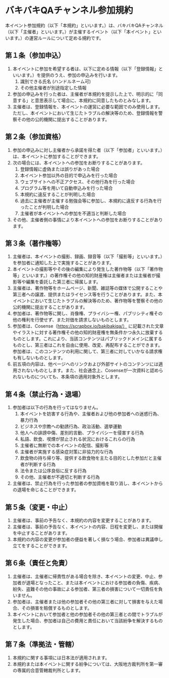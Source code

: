# バキバキQAチャンネル参加規約

本イベント参加規約（以下「本規約」といいます。）は、バキバキQAチャンネル（以下「主催者」といいます。）が主催するイベント（以下「本イベント」といいます。）の運営ルールについて定める規約です。

## 第１条（参加申込）
1. 本イベントに参加を希望する者は、以下に定める情報（以下「登録情報」といいます。）を提供のうえ、参加の申込みを行います。
    1. 識別できる氏名 (ハンドルネーム可)
    2. その他主催者が別途指定した情報
2. 参加の申込みを行った者は、主催者が本規約を提示した上で、明示的に「同意する」と意思表示して場合に、本規約に同意したものとみなします。
3. 主催者は、登録情報を、本イベントの運営に必要な範囲でのみ使用します。ただし、本イベントにおいて生じたトラブルの解決等のため、登録情報を警察その他の公的機関に提出することがあります。

## 第２条（参加資格）
1. 参加の申込みに対し主催者から承諾を得た者（以下「参加者」といいます。）は、本イベントに参加することができます。
2. 次の場合には、本イベントへの参加をお断りすることがあります。
    1. 登録情報に虚偽または誤りがあった場合
    2. 本イベント参加以外の目的で申込みを行った場合
    3. ウェブサイトへの不正アクセス、その他行為を行った場合
    4. プログラム等を用いて自動申込みを行った場合
    5. 本規約に違反することが判明した場合
    6. 過去に主催者が主催する勉強会等に参加し、本規約に違反する行為を行ったことが判明した場合
    7. 主催者が本イベントへの参加を不適当と判断した場合
3. その他、主催者側の事情により本イベントへの参加をお断りすることがあります。

## 第３条（著作権等）
1. 主催者は、本イベントの撮影、録画、録音等（以下「撮影等」といいます。）を参加者に通知した上で実施することがあります。
2. 本イベントの撮影等やその後の編集により発生した著作物等（以下「著作物等」といいます。）の著作権その他の知的財産権は主催者または主催者が撮影等や編集を委託した第三者に帰属します。
3. 主催者は、著作物等をホームページ、新聞、雑誌等の媒体で公開することや第三者への譲渡、提供またはライセンス等を行うことがあります。また、本イベントにおいて生じたトラブルの解決等のため、著作物等を警察その他の公的機関に提出することがあります。
4. 参加者は、著作物等に関し、肖像権、プライバシー権、パブリシティ権その他の権利を行使せず、また対価を請求しないものとします。
5. 参加者は、Cosense（https://scrapbox.io/bakibakiqa/） に記載された文章やイラストに対する著作権その他の知的財産権を無条件かつ永久に放棄するものとします。これにより、当該コンテンツはパブリックドメインに属するものとし、第三者はこれを自由に使用、改変、再配布することができます。参加者は、このコンテンツの利用に関して、第三者に対していかなる請求権も有しないものとします。
6. 前五項の内容は、他ページへのリンクおよび外部サイトのコンテンツには適用されないものとします。また、社会通念上、Cosenseが一次資料と認められないものについても、本条項の適用対象外とします。

## 第４条（禁止行為・退場）
1. 参加者は以下の行為を行ってはなりません。
    1. 本イベントを妨害する行為や、主催者および他の参加者への迷惑行為、暴力行為
    2. ビジネスや宗教への勧誘行為、政治活動、選挙運動
    3. 他人への誹謗中傷、差別的言動、プライバシーを侵害する行為
    4. 私語、飲食、喫煙が禁止される状況におけるこれらの行為
    5. 主催者に無断での本イベントの配信、撮影等
    6. 主催者が実施する感染症対策に非協力的な行為
    7. 飲食物の持ち帰り等、提供する飲食物を主たる目的とした参加だと主催者が判断する行為
    8. 法令または公序良俗に反する行為
    9. その他、主催者が不適切と判断する行為
2. 主催者は、禁止行為を行った参加者の参加資格を取り消し、本イベントからの退場を命じることができます。

## 第５条（変更・中止）
1. 主催者は、事前の予告なく、本規約の内容を変更することがあります。
2. 主催者は、事前の予告なく、本イベントの内容、日程を変更し、または開催を中止することがあります。
3. 本規約の内容の変更が参加者の便益を著しく損なう場合、参加者は異議申し立てをすることができます。

## 第６条（責任と免責）
1. 主催者は、主催者に帰責性がある場合を除き、本イベントの変更、中止、参加者が退場となったこと、または本イベントにおける参加者の負傷、疾病、紛失、盗難その他の事故による参加者、第三者の損害について一切責任を負いません。
2. 参加者は、主催者または他の参加者その他の第三者に対して損害を与えた場合、その損害を賠償するものとします。
3. 本イベントにおいて参加者と他の参加者その他の第三者との間でトラブルが発生した場合、参加者は自己の費用と責任において当該紛争を解決するものとします。

## 第７条（準拠法・管轄）
1. 本規約に関する事項には日本法が適用されます。
2. 本規約または本イベントに関する紛争については、大阪地方裁判所を第一審の専属的合意管轄裁判所とします。